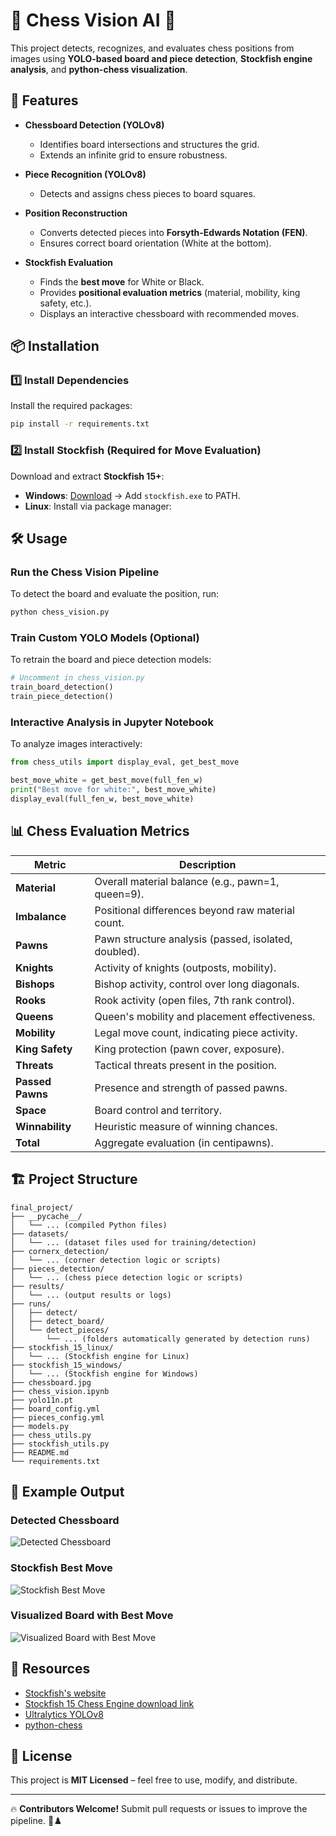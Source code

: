 # 🏁 Chess Vision AI 🏁

This project detects, recognizes, and evaluates chess positions from images using **YOLO-based board and piece detection**, **Stockfish engine analysis**, and **python-chess visualization**.

## 🚀 Features

- **Chessboard Detection (YOLOv8)**
  - Identifies board intersections and structures the grid.
  - Extends an infinite grid to ensure robustness.

- **Piece Recognition (YOLOv8)**
  - Detects and assigns chess pieces to board squares.

- **Position Reconstruction**
  - Converts detected pieces into **Forsyth-Edwards Notation (FEN)**.
  - Ensures correct board orientation (White at the bottom).

- **Stockfish Evaluation**
  - Finds the **best move** for White or Black.
  - Provides **positional evaluation metrics** (material, mobility, king safety, etc.).
  - Displays an interactive chessboard with recommended moves.

## 📦 Installation

### **1️⃣ Install Dependencies**
Install the required packages:

```bash
pip install -r requirements.txt
```

### **2️⃣ Install Stockfish (Required for Move Evaluation)**
Download and extract **Stockfish 15+**:
- **Windows**: [Download](https://stockfishchess.org/download/) → Add `stockfish.exe` to PATH.
- **Linux**: Install via package manager:

## 🛠 Usage

### **Run the Chess Vision Pipeline**
To detect the board and evaluate the position, run:

```bash
python chess_vision.py
```

### **Train Custom YOLO Models (Optional)**
To retrain the board and piece detection models:

```python
# Uncomment in chess_vision.py
train_board_detection()
train_piece_detection()
```

### **Interactive Analysis in Jupyter Notebook**
To analyze images interactively:

```python
from chess_utils import display_eval, get_best_move

best_move_white = get_best_move(full_fen_w)
print("Best move for white:", best_move_white)
display_eval(full_fen_w, best_move_white)
```

## 📊 Chess Evaluation Metrics

| **Metric**       | **Description** |
|------------------|------------------------------------------------|
| **Material**     | Overall material balance (e.g., pawn=1, queen=9). |
| **Imbalance**    | Positional differences beyond raw material count. |
| **Pawns**        | Pawn structure analysis (passed, isolated, doubled). |
| **Knights**      | Activity of knights (outposts, mobility). |
| **Bishops**      | Bishop activity, control over long diagonals. |
| **Rooks**        | Rook activity (open files, 7th rank control). |
| **Queens**       | Queen's mobility and placement effectiveness. |
| **Mobility**     | Legal move count, indicating piece activity. |
| **King Safety**  | King protection (pawn cover, exposure). |
| **Threats**      | Tactical threats present in the position. |
| **Passed Pawns** | Presence and strength of passed pawns. |
| **Space**        | Board control and territory. |
| **Winnability**  | Heuristic measure of winning chances. |
| **Total**        | Aggregate evaluation (in centipawns). |

## 🏗 Project Structure

```text
final_project/
├── __pycache__/
│   └── ... (compiled Python files)
├── datasets/
│   └── ... (dataset files used for training/detection)
├── cornerx_detection/
│   └── ... (corner detection logic or scripts)
├── pieces_detection/
│   └── ... (chess piece detection logic or scripts)
├── results/
│   └── ... (output results or logs)
├── runs/
│   ├── detect/
│   ├── detect_board/
│   └── detect_pieces/
│       └── ... (folders automatically generated by detection runs)
├── stockfish_15_linux/
│   └── ... (Stockfish engine for Linux)
├── stockfish_15_windows/
│   └── ... (Stockfish engine for Windows)
├── chessboard.jpg
├── chess_vision.ipynb
├── yolo11n.pt
├── board_config.yml
├── pieces_config.yml
├── models.py
├── chess_utils.py
├── stockfish_utils.py
├── README.md
└── requirements.txt

```

## 📌 Example Output

### Detected Chessboard
![Detected Chessboard](https://images.unsplash.com/photo-1607602735342-2c9d200abf88?ixid=MnwxMjA3fDB8MHxzZWFyY2h8MXx8Y2hlc3N8ZW58MHwwfDB8fA%3D%3D&ixlib=rb-4.0.3)

### Stockfish Best Move
![Stockfish Best Move](https://images.unsplash.com/photo-1619753665368-320ad8f2ac00?ixid=MnwxMjA3fDB8MHxzZWFyY2h8NHx8Y2hlc3MlMjBjb21wdXRlcnxlbnwwfDB8MHx8&ixlib=rb-4.0.3)

### Visualized Board with Best Move
![Visualized Board with Best Move](https://images.unsplash.com/photo-1561812931-7521779f87e3?ixid=MnwxMjA3fDB8MHxzZWFyY2h8Mzd8fGNoZXNzfGVufDB8MHwwfHw%3D&ixlib=rb-4.0.3)


## 🔗 Resources
- [Stockfish's website](https://stockfishchess.org/)
- [Stockfish 15 Chess Engine download link](https://drive.google.com/drive/folders/1ASj7nGkFlZB-RLZxcmYa47sq4moN4aAb)
- [Ultralytics YOLOv8](https://github.com/ultralytics/ultralytics)
- [python-chess](https://python-chess.readthedocs.io/en/latest/)

## 📜 License
This project is **MIT Licensed** – feel free to use, modify, and distribute.

---

🔥 **Contributors Welcome!** Submit pull requests or issues to improve the pipeline. 🚀♟️
